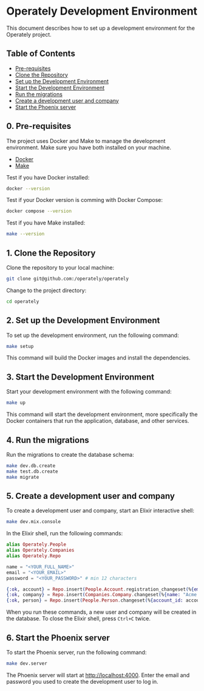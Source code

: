 # Operately Development Environment

This document describes how to set up a development environment for the Operately project.

## Table of Contents

- [Pre-requisites](#0-pre-requisites)
- [Clone the Repository](#1-clone-the-repository)
- [Set up the Development Environment](#2-set-up-the-development-environment)
- [Start the Development Environment](#3-start-the-development-environment)
- [Run the migrations](#4-run-the-migrations)
- [Create a development user and company](#5-create-a-development-user-and-company)
- [Start the Phoenix server](#6-start-the-phoenix-server)

## 0. Pre-requisites

The project uses Docker and Make to manage the development environment.
Make sure you have both installed on your machine.

- [Docker](https://docs.docker.com/get-docker/)
- [Make](https://www.gnu.org/software/make/)

Test if you have Docker installed:

``` bash
docker --version
```

Test if your Docker version is comming with Docker Compose:

``` bash
docker compose --version
```

Test if you have Make installed:

``` bash
make --version
```

## 1. Clone the Repository

Clone the repository to your local machine:

``` bash
git clone git@github.com:/operately/operately
```

Change to the project directory:

``` bash
cd operately
```

## 2. Set up the Development Environment

To set up the development environment, run the following command:

``` bash
make setup
```

This command will build the Docker images and install the dependencies.

## 3. Start the Development Environment

Start your development environment with the following command:

``` bash
make up
```

This command will start the development environment, more specifically the
Docker containers that run the application, database, and other services.

## 4. Run the migrations

Run the migrations to create the database schema:

``` bash
make dev.db.create
make test.db.create
make migrate
```

## 5. Create a development user and company

To create a development user and company, start an Elixir interactive shell:

``` bash
make dev.mix.console
```

In the Elixir shell, run the following commands:

``` elixir
alias Operately.People
alias Operately.Companies
alias Operately.Repo

name = "<YOUR_FULL_NAME>"
email = "<YOUR_EMAIL>"
password = "<YOUR_PASSWORD>" # min 12 characters

{:ok, account} = Repo.insert(People.Account.registration_changeset(%{email: email, password: password}))
{:ok, company} = Repo.insert(Companies.Company.changeset(%{name: "Acme Inc"}))
{:ok, person} = Repo.insert(People.Person.changeset(%{account_id: account.id, company_id: company.id, full_name: name}))
```

When you run these commands, a new user and company will be created in the database.
To close the Elixir shell, press `Ctrl+C` twice.

## 6. Start the Phoenix server

To start the Phoenix server, run the following command:

``` bash
make dev.server
```

The Phoenix server will start at [http://localhost:4000](http://localhost:4000).
Enter the email and password you used to create the development user to log in.
